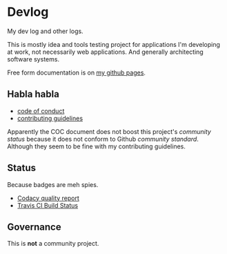 # Devlog

My dev log and other logs.

This is mostly idea and tools testing project for applications I'm developing at work, not necessarily web applications. And generally architecting software systems.

Free form documentation is on [my github pages](https://zgoda.github.io/devlog).

## Habla habla

* [code of conduct](docs/coc.rst)
* [contributing guidelines](docs/contributing.rst)

Apparently the COC document does not boost this project's _community status_ because it does not conform to Github _community standard_. Although they seem to be fine with my contributing guidelines.

## Status

Because badges are meh spies.

* [Codacy quality report](https://www.codacy.com/app/jarek.zgoda/devlog)
* [Travis CI Build Status](https://travis-ci.com/zgoda/devlog)

## Governance

This is **not** a community project.
